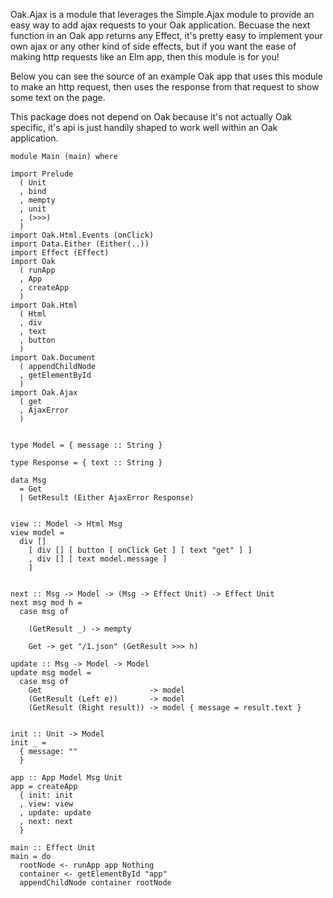 Oak.Ajax is a module that leverages the Simple.Ajax module to provide an easy
way to add ajax requests to your Oak application. Becuase the next function in
an Oak app returns any Effect, it's pretty easy to implement your own ajax or
any other kind of side effects, but if you want the ease of making http
requests like an Elm app, then this module is for you!

Below you can see the source of an example Oak app that uses this module to
make an http request, then uses the response from that request to show some
text on the page.

This package does not depend on Oak because it's not actually Oak specific,
it's api is just handily shaped to work well within an Oak application.

```
module Main (main) where

import Prelude
  ( Unit
  , bind
  , mempty
  , unit
  , (>>>)
  )
import Oak.Html.Events (onClick)
import Data.Either (Either(..))
import Effect (Effect)
import Oak
  ( runApp
  , App
  , createApp
  )
import Oak.Html
  ( Html
  , div
  , text
  , button
  )
import Oak.Document
  ( appendChildNode
  , getElementById
  )
import Oak.Ajax
  ( get
  , AjaxError
  )


type Model = { message :: String }

type Response = { text :: String }

data Msg
  = Get
  | GetResult (Either AjaxError Response)


view :: Model -> Html Msg
view model =
  div []
    [ div [] [ button [ onClick Get ] [ text "get" ] ]
    , div [] [ text model.message ]
    ]


next :: Msg -> Model -> (Msg -> Effect Unit) -> Effect Unit
next msg mod h =
  case msg of

    (GetResult _) -> mempty

    Get -> get "/1.json" (GetResult >>> h)

update :: Msg -> Model -> Model
update msg model =
  case msg of
    Get                        -> model
    (GetResult (Left e))       -> model
    (GetResult (Right result)) -> model { message = result.text }


init :: Unit -> Model
init _ =
  { message: ""
  }

app :: App Model Msg Unit
app = createApp
  { init: init
  , view: view
  , update: update
  , next: next
  }

main :: Effect Unit
main = do
  rootNode <- runApp app Nothing
  container <- getElementById "app"
  appendChildNode container rootNode
```
